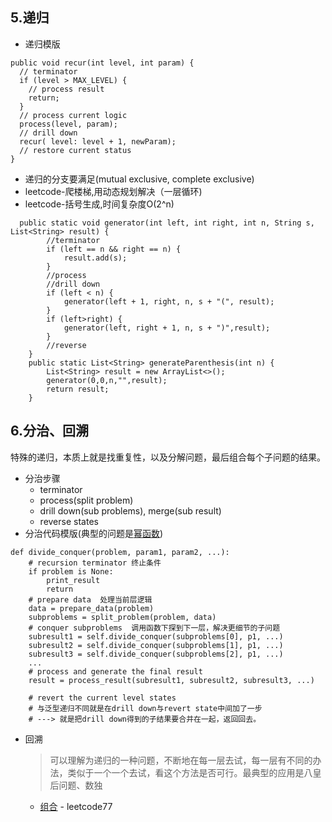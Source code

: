 ## 5.递归
* 递归模版
```
public void recur(int level, int param) { 
  // terminator 
  if (level > MAX_LEVEL) { 
    // process result 
    return; 
  }
  // process current logic 
  process(level, param); 
  // drill down 
  recur( level: level + 1, newParam); 
  // restore current status 
}
```
* 递归的分支要满足(mutual exclusive, complete exclusive)
* leetcode-爬楼梯,用动态规划解决（一层循环)
* leetcode-括号生成,时间复杂度O(2^n)
```
  public static void generator(int left, int right, int n, String s, List<String> result) {
        //terminator
        if (left == n && right == n) {
            result.add(s);
        }
        //process
        //drill down
        if (left < n) {
            generator(left + 1, right, n, s + "(", result);
        }
        if (left>right) {
            generator(left, right + 1, n, s + ")",result);
        }   
        //reverse
    }
    public static List<String> generateParenthesis(int n) {
        List<String> result = new ArrayList<>();
        generator(0,0,n,"",result);
        return result;
    }
```

## 6.分治、回溯
特殊的递归，本质上就是找重复性，以及分解问题，最后组合每个子问题的结果。
* 分治步骤
    - terminator
    - process(split problem)
    - drill down(sub problems), merge(sub result)
    - reverse states
* 分治代码模版(典型的问题是[幂函数](https://github.com/Quan-heng/LeetCodeTraining/blob/master/src/main/java/Pow50.java))
```
def divide_conquer(problem, param1, param2, ...):
    # recursion terminator 终止条件
    if problem is None:
        print_result
        return
    # prepare data  处理当前层逻辑
    data = prepare_data(problem)
    subproblems = split_problem(problem, data)
    # conquer subproblems  调用函数下探到下一层，解决更细节的子问题
    subresult1 = self.divide_conquer(subproblems[0], p1, ...)
    subresult2 = self.divide_conquer(subproblems[1], p1, ...)
    subresult3 = self.divide_conquer(subproblems[2], p1, ...)
    ...
    # process and generate the final result
    result = process_result(subresult1, subresult2, subresult3, ...)

    # revert the current level states
    # 与泛型递归不同就是在drill down与revert state中间加了一步
    # ---> 就是把drill down得到的子结果要合并在一起，返回回去。
```

* 回溯
    > 可以理解为递归的一种问题，不断地在每一层去试，每一层有不同的办法，类似于一个一个去试，看这个方法是否可行。最典型的应用是八皇后问题、数独
     * [组合](https://github.com/Quan-heng/LeetCodeTraining/blob/master/src/main/java/%E7%BB%84%E5%90%8877.java) - leetcode77 